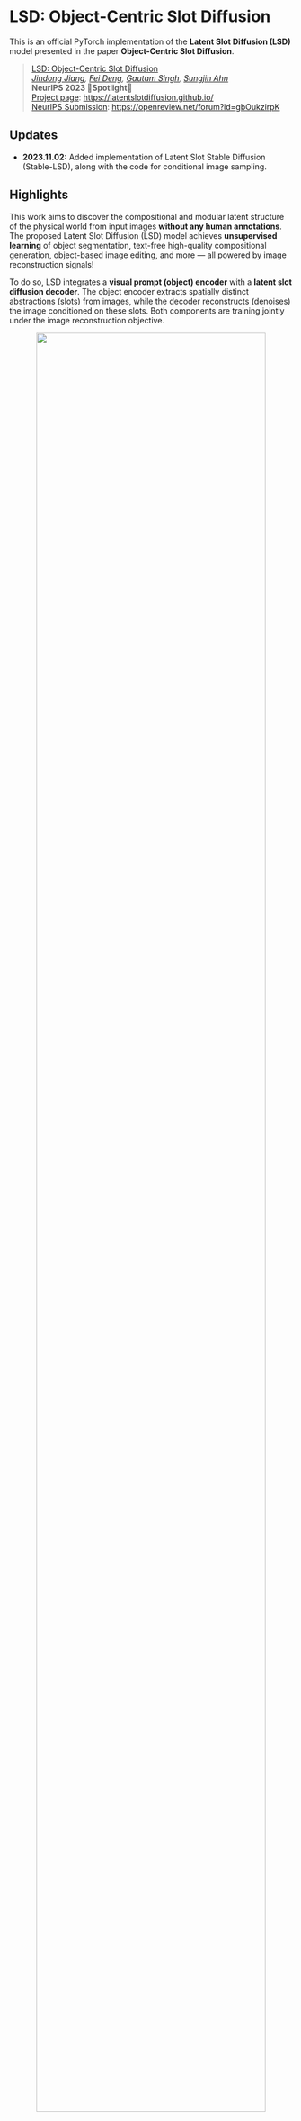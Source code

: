 # LSD: Object-Centric Slot Diffusion
This is an official PyTorch implementation of the **Latent Slot Diffusion (LSD)** model presented in the paper **Object-Centric Slot Diffusion**.

> [LSD: Object-Centric Slot Diffusion](https://arxiv.org/abs/2303.10834)   
> *[Jindong Jiang](https://jindongjiang.me/), [Fei Deng](https://scholar.google.com/citations?hl=en&user=F-V72fUAAAAJ&view_op=list_works&sortby=pubdate), [Gautam Singh](https://singhgautam.github.io/), [Sungjin Ahn](https://mlml.kaist.ac.kr/sungjinahn)*   
> **NeurIPS 2023 🌟Spotlight🌟**   
> [Project page](https://latentslotdiffusion.github.io/): https://latentslotdiffusion.github.io/    
> [NeurIPS Submission](https://openreview.net/forum?id=gbOukzirpK): https://openreview.net/forum?id=gbOukzirpK   

## Updates
* **2023.11.02:** Added implementation of Latent Slot Stable Diffusion (Stable-LSD), along with the code for conditional image sampling.

## Highlights

This work aims to discover the compositional and modular latent structure of the physical world from input images **without any human annotations**. The proposed Latent Slot Diffusion (LSD) model achieves **unsupervised learning** of object segmentation, text-free high-quality compositional generation, object-based image editing, and more — all powered by image reconstruction signals!

To do so, LSD integrates a **visual prompt (object) encoder** with a **latent slot diffusion decoder**. The object encoder extracts spatially distinct abstractions (slots) from images, while the decoder reconstructs (denoises) the image conditioned on these slots. Both components are training jointly under the image reconstruction objective.

<p align="center">
  <img src="figures/method.png" width="90%" />
</p>


**Object-Based Segmentation**: During unsupervised training phase, the object encoder learns to identify objects and semantically meaningful regions. This allows it to achieve unsupervised object-based segmentation and representation learning in multi-object scenarios (e.g., the MOVi benchmark) and part-based segmentation and representation learning in single object images (e.g. FFHQ human face dataset). We have observed a significant improvement in segmentation and representation quality over state-of-the-art models, such as a ~9% boost in mIoU on the MOVi-E dataset.

<p align="center">
  <img src="figures/segmentation.png" width="95%" />
</p>


**Text-Free Compositional Generation**: We further demonstrate the usefulness of the learned representation in downstream applications. For example, LSD can be used to generate high-resolution images without the need for text descriptions by constructing a visual concept library of the learned object representations. This includes the first application of the FFHQ dataset in this field!

<p align="center">
  <img src="figures/compositional_generation.png" width="95%" />
</p>


**Object-Based Image Editing**: Moreover, by manipulating object representations, we also demonstrate that LSD can be used for object-based image editing, such as object removal and background replacement in multi-object datasets, and face swapping in human face datasets.

<p align="center">
  <img src="figures/object_based_editing.png" width="95%" />
</p>

**LSD with Pre-Trained Diffusion Models**: In addition, we also conduct a preliminary investigation into the integration of pre-trained diffusion models in LSD and demonstrate its effectiveness in unsupervised object-centric representation learning and image generation in **real-world images**.

<p align="center">
  <img src="figures/stable_lsd_coco_samples.jpg" width="95%" />
</p>


## Repository Overview

We are releasing our implementation based on the [Diffusers library](https://huggingface.co/docs/diffusers/index) from Hugging Face. Our goal is to provide a concise and modularized implementation, while also allowing future studies to integrate existing models from the Diffusers library, such as efficient samplers and pre-trained diffusion modules, with our model.

Additionally, we are also sharing the data pre-processing script and evaluation script for computing the quantitative metrics. We hope that our code release will inspire future research and facilitate the real-world application of our model.

The project structure is shown below:

* `train_lsd.py`: Model training and visualization
* `src`: Source code
    * `data`: Data loading utilities
    * `eval`: Quantitative evaluation (LSD) and conditional image generation (Stable-LSD)
    * `models`: Core model definitions
        * `unet_with_pos.py`: Position-augmented latent diffusion decoder
        * `backbone.py`: Backbone CNN for object encoder
        * `slot_attn.py`: Slot Attention module for object encoder
* `scripts`: Helper scripts
    * `data_preprocess`: Dataset downloading and pre-processing
    * `environment.sh`: Environment setup
* `configs`: Configuration files for training and evaluation.

## Setup and Usage

### Dependencies

Setup your environment with our provided script in `scripts/environment.sh`. It includes the following steps:

Create a conda environment and activate it. Python version should not matter, I am using Python 3.11 because it is the most updated stable version at this moment.
```bash
conda create -n "lsd" python=3.11 -y 
conda activate lsd
```

Install pip toolkit and PyTorch library. I use the latest stable PyTorch version, note here you might need to select the cuda version compatible with your server.
```bash
conda install pip -y && python -m pip install torch torchvision torchaudio --index-url https://download.pytorch.org/whl/cu118
```

Other packages are installed using the following command.
```bash
python -m pip install -U diffusers transformers tensorboard matplotlib einops accelerate xformers scikit-learn scipy distinctipy
```

### Preparing Data

We have provided the data download and pre-processing code for the MOVi dataset under `scripts/data_preprocess/movi_kubric_dump_with_labels.py`. This code will download images, segmentations, and object attributes and save them in a similar format of the annotation in CLEVR datasets. Scripts for the CLEVR datasets are omitted as their process is straightforward, mainly involving simple downloads.

To run the script, you will need to create another conda environment which is also specified in the first line of `movi_kubric_dump_with_labels.py`.
```bash
conda create -n tfds
conda activate tfds
conda install pip -y
python -m pip install tensorflow-datasets gcsfs tqdm pillow
```

Then, you can run the data pre-processing code with the following command.
```bash
python scripts/data_preprocess/movi_kubric_dump_with_labels.py --dataset_split "movi-e" --data_dir "/path-to-movi-dataset"
```

### Training 

Once the above steps are finined, you can train the model using `train_lsd.py`. This file also contains code to visualize the segmentation mask in the validation step. The model training scripts for each dataset are stored in the configs subfolder. For example, `configs/movi-e/train.sh` provides the script to train the LSD on the movi-e dataset. 

Note that training with low-memory GPUs is possible by adjusting the `gradient_accumulation_steps` and `train_batch_size`. The actually batch size would be `gradient_accumulation_steps x num_processes x train_batch_size`.

```bash
CUDA_VISIBLE_DEVICES=0,1,2,3 accelerate launch --multi_gpu --num_processes=4 --main_process_port 29500 train_lsd.py \
--enable_xformers_memory_efficient_attention --dataloader_num_workers 4 --learning_rate 1e-4 \
--mixed_precision fp16 --num_validation_images 32 --val_batch_size 32 --max_train_steps 200000 \
--checkpointing_steps 25000 --checkpoints_total_limit 2 --gradient_accumulation_steps 1 \
--seed 42 --encoder_lr_scale 1.0 --train_split_portion 0.9 \
--output_dir /path_to_your_logs/lsd/movi-e/ \
--backbone_config configs/movi-e/backbone/config.json \
--slot_attn_config configs/movi-e/slot_attn/config.json \
--unet_config configs/movi-e/unet/config.json \
--scheduler_config configs/movi-e/scheduler/scheduler_config.json \
--dataset_root /path_to_your_movi/movi-e/movi-e-train-with-label/images/ \
--dataset_glob '**/*.png' --train_batch_size 32 --resolution 256 --validation_steps 5000 \
--tracker_project_name latent_slot_diffusion
```

Currently, we provide the configurations for the movi-e experiment. We will provide the configs for other dataset shortly. In the meantime, please refer to the appendix of our paper for details on other experiment and use the config export script in each component file to generate the config. 

### Evaluation

> **Evaluation Metrics Clarification** Our paper presents mBO and mIoU metrics averaged by objects. An alternative is image-wise averaging. The revised src/eval/eval.py now supports both. Please select the method that fits your comparative analysis for accurate assessment.

We have provided an evaluation script in `src/eval/eval.py` to calculate quantitative results like segmentation and attribute prediction. Please ensure the dataset name is part of the path, as the script uses it to automatically determine the annotation format. 

The evaluation code currently supports the movi series, clevr_with_masks, and clevrtex. Instructions for using eval.py with different datasets can be found in configs, with the movi-e dataset example located in `configs/movi-e/eval.sh.`

```bash
CUDA_VISIBLE_DEVICES=0 accelerate launch --num_processes=1 src/eval/eval.py \
--ckpt_path /path_to_your_logs/lsd/movi-e/output_norm_linear/checkpoint-xxx/ \
--dataset_root /path_to_your_movi/movi-e/movi-e-val-with-label/images/ \
--dataset_glob '**/*.png' --resolution 256 --linear_prob_train_portion 0.83 \
--enable_xformers_memory_efficient_attention --mixed_precision fp16
```

For Stable-LSD, we have provided an script `src/eval/eval_stable_lsd_generation.py` for conditional image generation with real-world objects using different value of classifier-free guidance and seeds for sampling. Instructions are provided in  `configs/coco/image_sampling.sh.`

```bash
CUDA_VISIBLE_DEVICES=0  python src/eval/eval_stable_lsd_generation.py \
--ckpt_path /path_to_your_logs/lsd/coco/stable_lsd/checkpoint-xxx/ \
--output_dir /path_to_your_image_logs \
--enable_xformers_memory_efficient_attention --mixed_precision fp16 --num_workers 4
```

## Citation

If you find this code useful for your research, please cite our paper with the following BibTeX entry

```
@inproceedings{jiang2023object,
  title = {Object-Centric Slot Diffusion},
  author = {Jiang, Jindong and Deng, Fei and Singh, Gautam and Ahn, Sungjin},
  booktitle = {Advances in Neural Information Processing Systems},
  volume = {36},
  pages = {8563--8601},
  url = {https://proceedings.neurips.cc/paper_files/paper/2023/file/1b3ceb8a495a63ced4a48f8429ccdcd8-Paper-Conference.pdf},
  year = {2023}
}
```
